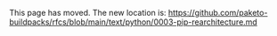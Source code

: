 This page has moved. The new location is:
https://github.com/paketo-buildpacks/rfcs/blob/main/text/python/0003-pip-rearchitecture.md
